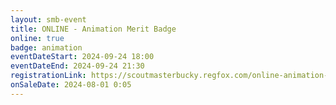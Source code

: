 ```yaml
---
layout: smb-event
title: ONLINE - Animation Merit Badge
online: true
badge: animation
eventDateStart: 2024-09-24 18:00
eventDateEnd: 2024-09-24 21:30
registrationLink: https://scoutmasterbucky.regfox.com/online-animation-merit-badge-2024-09-24pm
onSaleDate: 2024-08-01 0:05
---
```

